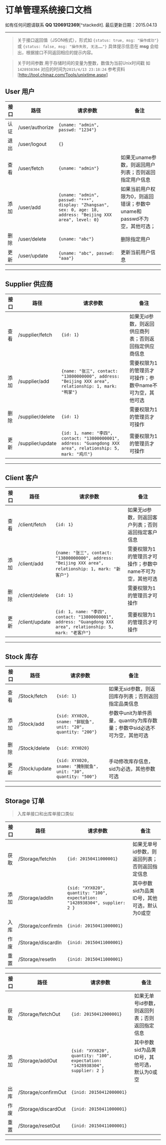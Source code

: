 订单管理系统接口文档
===================


如有任何问题请联系 **QQ 1206912369**[^stackedit]. 最后更新日期：2015.04.13

----------
> 关于接口返回值（JSON格式），形式如
> `{status: true, msg: "操作成功"}`或
> `{status: false, msg: "操作失败, 无法……"}`
>具体提示信息在 **msg** 会给出，根据接口不同返回相应的提示内容。

>关于时间参数
>用于存储时间的变量为整数，数值为当前Unix时间戳
>如`1428938304` 对应的时间为`2015/4/13 23:18:24`
>参考资料[http://tool.chinaz.com/Tools/unixtime.aspx]

User 用户
--------

|   接口   | 路径 | 请求参数 | 备注 |
  --- | --- | --- | ---
| 认证 | /user/authorize | `{uname: "admin", passwd: "1234"}`| |
| 退出 | /user/logout | `{}`| |
| 查看 | /user/fetch | `{uname: "admin"}`| 如果无uname参数，则返回用户列表；否则返回指定用户信息 |
| 添加 | /user/add | `{uname: "admin", passwd: "***", display: "Zhangsan", sex: 0, age: 18, address: "Beijing XXX area", level: 0}`| 如果当前用户权限为0，则返回错误；参数中uname和passwd不为空，其他可选； |
| 删除 | /user/delete | `{uname: "abc"}`| 删除指定用户 |
| 更新 | /user/update | `{uname: "abc", passwd: "aaa"}`| 更新当前用户信息 |


----------


Supplier 供应商
--------

|   接口   | 路径 | 请求参数 | 备注 |
  --- | --- | --- | ---
| 查看 | /supplier/fetch | `{id: 1}`| 如果无id参数，则返回供应商列表；否则返回指定供应商信息 |
| 添加 | /supplier/add | `{name: "张三", contact: "13800000000", address: "Beijing XXX area", relationship: 1, mark: "鸭掌"}`| 需要权限为1的管理员才可操作；参数中name不可为空，其他可选 |
| 删除 | /supplier/delete | `{id: 1}`| 需要权限为1的管理员才可操作 |
| 更新 | /supplier/update | `{id: 1, name: "李四", contact: "13800000001", address: "Guangdong XXX area", relationship: 5, mark: "鸡爪"}`| 需要权限为1的管理员才可操作 |


----------


Client 客户
--------

|   接口   | 路径 | 请求参数 | 备注 |
  --- | --- | --- | ---
| 查看 | /client/fetch | `{id: 1}`| 如果无id参数，则返回客户列表；否则返回指定客户信息 |
| 添加 | /client/add | `{name: "张三", contact: "13800000000", address: "Beijing XXX area", relationship: 1, mark: "新客户"}`| 需要权限为1的管理员才可操作；参数中name不可为空，其他可选 |
| 删除 | /client/delete | `{id: 1}`| 需要权限为1的管理员才可操作 |
| 更新 | /client/update | `{id: 1, name: "李四", contact: "13800000001", address: "Guangdong XXX area", relationship: 5, mark: "老客户"}`| 需要权限为1的管理员才可操作 |


----------


Stock 库存
--------

|   接口   | 路径 | 请求参数 | 备注 |
  --- | --- | --- | ---
| 查看 | /Stock/fetch | `{sid: 1}`| 如果无sid参数，则返回库存列表；否则返回指定品类信息 |
| 添加 | /Stock/add | `{sid: XYX020, sname: "鲜鱿鱼", unit: "20", quantity: "200"}`| 参数中unit为单件质量，quantity为库存数量；参数中sid必选不可为空，其他可选 |
| 删除 | /Stock/delete | `{sid: XYX020}`|  |
| 更新 | /Stock/update | `{sid: XYX020, sname: "腌制鱿鱼", unit: "30", quantity: "500"}`| 手动修改库存信息，sid为必选，其他参数可选 |


----------



Storage 订单
--------

>入库单接口和出库单接口类似

|   接口   | 路径 | 请求参数 | 备注 |
  --- | --- | --- | ---
| 获取 | /Storage/fetchIn | `{id: 20150411000001}`| 如果无单号id参数，则返回列表；否则返回指定信息 |
| 添加 | /Storage/addIn | `{sid: "XYX020", quantity: "100", expectation: "1428938304", supplier: 2 }`| 其中参数sid为品类ID号，其他可选，默认为0或空 |
| 入库 | /Storage/confirmIn | `{inid: 20150411000001}`|
| 作废 | /Storage/discardIn | `{inid: 20150411000001}`|
| 重置 | /Storage/resetIn | `{inid: 20150411000001}`|



|   接口   | 路径 | 请求参数 | 备注 |
 --- | --- | --- | ---
| 获取 | /Storage/fetchOut | `{id: 20150412000001}`| 如果无单号id参数，则返回列表；否则返回指定信息 |
| 添加 | /Storage/addOut | `{sid: "XYX020", quantity: "100", expectation: "1428938304", supplier: 2 }`| 其中参数sid为品类ID号，其他可选，默认为0或空 |
| 出库 | /Storage/confirmOut | `{inid: 20150412000001}`|
| 作废 | /Storage/discardOut | `{inid: 20150411000001}`|
| 重置 | /Storage/resetOut | `{inid: 20150411000001}`|


----------